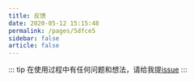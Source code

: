 ```yaml
---
title: 反馈
date: 2020-05-12 15:15:48
permalink: /pages/5dfce5
sidebar: false
article: false
---
```


::: tip 
  在使用过程中有任何问题和想法，请给我提[issue](https://github.com/xugaoyi/vuepress-theme-vdoing/issues)
:::